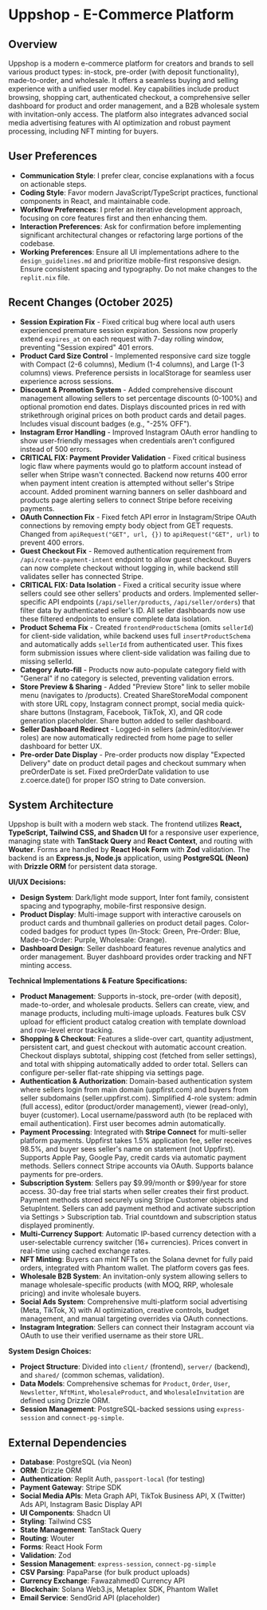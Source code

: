 # Uppshop - E-Commerce Platform

## Overview
Uppshop is a modern e-commerce platform for creators and brands to sell various product types: in-stock, pre-order (with deposit functionality), made-to-order, and wholesale. It offers a seamless buying and selling experience with a unified user model. Key capabilities include product browsing, shopping cart, authenticated checkout, a comprehensive seller dashboard for product and order management, and a B2B wholesale system with invitation-only access. The platform also integrates advanced social media advertising features with AI optimization and robust payment processing, including NFT minting for buyers.

## User Preferences
- **Communication Style**: I prefer clear, concise explanations with a focus on actionable steps.
- **Coding Style**: Favor modern JavaScript/TypeScript practices, functional components in React, and maintainable code.
- **Workflow Preferences**: I prefer an iterative development approach, focusing on core features first and then enhancing them.
- **Interaction Preferences**: Ask for confirmation before implementing significant architectural changes or refactoring large portions of the codebase.
- **Working Preferences**: Ensure all UI implementations adhere to the `design_guidelines.md` and prioritize mobile-first responsive design. Ensure consistent spacing and typography. Do not make changes to the `replit.nix` file.

## Recent Changes (October 2025)
- **Session Expiration Fix** - Fixed critical bug where local auth users experienced premature session expiration. Sessions now properly extend `expires_at` on each request with 7-day rolling window, preventing "Session expired" 401 errors.
- **Product Card Size Control** - Implemented responsive card size toggle with Compact (2-6 columns), Medium (1-4 columns), and Large (1-3 columns) views. Preference persists in localStorage for seamless user experience across sessions.
- **Discount & Promotion System** - Added comprehensive discount management allowing sellers to set percentage discounts (0-100%) and optional promotion end dates. Displays discounted prices in red with strikethrough original prices on both product cards and detail pages. Includes visual discount badges (e.g., "-25% OFF").
- **Instagram Error Handling** - Improved Instagram OAuth error handling to show user-friendly messages when credentials aren't configured instead of 500 errors.
- **CRITICAL FIX: Payment Provider Validation** - Fixed critical business logic flaw where payments would go to platform account instead of seller when Stripe wasn't connected. Backend now returns 400 error when payment intent creation is attempted without seller's Stripe account. Added prominent warning banners on seller dashboard and products page alerting sellers to connect Stripe before receiving payments.
- **OAuth Connection Fix** - Fixed fetch API error in Instagram/Stripe OAuth connections by removing empty body object from GET requests. Changed from `apiRequest("GET", url, {})` to `apiRequest("GET", url)` to prevent 400 errors.
- **Guest Checkout Fix** - Removed authentication requirement from `/api/create-payment-intent` endpoint to allow guest checkout. Buyers can now complete checkout without logging in, while backend still validates seller has connected Stripe.
- **CRITICAL FIX: Data Isolation** - Fixed a critical security issue where sellers could see other sellers' products and orders. Implemented seller-specific API endpoints (`/api/seller/products`, `/api/seller/orders`) that filter data by authenticated seller's ID. All seller dashboards now use these filtered endpoints to ensure complete data isolation.
- **Product Schema Fix** - Created `frontendProductSchema` (omits `sellerId`) for client-side validation, while backend uses full `insertProductSchema` and automatically adds `sellerId` from authenticated user. This fixes form submission issues where client-side validation was failing due to missing sellerId.
- **Category Auto-fill** - Products now auto-populate category field with "General" if no category is selected, preventing validation errors.
- **Store Preview & Sharing** - Added "Preview Store" link to seller mobile menu (navigates to /products). Created ShareStoreModal component with store URL copy, Instagram connect prompt, social media quick-share buttons (Instagram, Facebook, TikTok, X), and QR code generation placeholder. Share button added to seller dashboard.
- **Seller Dashboard Redirect** - Logged-in sellers (admin/editor/viewer roles) are now automatically redirected from home page to seller dashboard for better UX.
- **Pre-order Date Display** - Pre-order products now display "Expected Delivery" date on product detail pages and checkout summary when preOrderDate is set. Fixed preOrderDate validation to use z.coerce.date() for proper ISO string to Date conversion.

## System Architecture
Uppshop is built with a modern web stack. The frontend utilizes **React, TypeScript, Tailwind CSS, and Shadcn UI** for a responsive user experience, managing state with **TanStack Query** and **React Context**, and routing with **Wouter**. Forms are handled by **React Hook Form** with **Zod** validation. The backend is an **Express.js, Node.js** application, using **PostgreSQL (Neon)** with **Drizzle ORM** for persistent data storage.

**UI/UX Decisions:**
- **Design System**: Dark/light mode support, Inter font family, consistent spacing and typography, mobile-first responsive design.
- **Product Display**: Multi-image support with interactive carousels on product cards and thumbnail galleries on product detail pages. Color-coded badges for product types (In-Stock: Green, Pre-Order: Blue, Made-to-Order: Purple, Wholesale: Orange).
- **Dashboard Design**: Seller dashboard features revenue analytics and order management. Buyer dashboard provides order tracking and NFT minting access.

**Technical Implementations & Feature Specifications:**
- **Product Management**: Supports in-stock, pre-order (with deposit), made-to-order, and wholesale products. Sellers can create, view, and manage products, including multi-image uploads. Features bulk CSV upload for efficient product catalog creation with template download and row-level error tracking.
- **Shopping & Checkout**: Features a slide-over cart, quantity adjustment, persistent cart, and guest checkout with automatic account creation. Checkout displays subtotal, shipping cost (fetched from seller settings), and total with shipping automatically added to order total. Sellers can configure per-seller flat-rate shipping via settings page.
- **Authentication & Authorization**: Domain-based authentication system where sellers login from main domain (uppfirst.com) and buyers from seller subdomains (seller.uppfirst.com). Simplified 4-role system: admin (full access), editor (product/order management), viewer (read-only), buyer (customer). Local username/password auth (to be replaced with email authentication). First user becomes admin automatically.
- **Payment Processing**: Integrated with **Stripe Connect** for multi-seller platform payments. Uppfirst takes 1.5% application fee, seller receives 98.5%, and buyer sees seller's name on statement (not Uppfirst). Supports Apple Pay, Google Pay, credit cards via automatic payment methods. Sellers connect Stripe accounts via OAuth. Supports balance payments for pre-orders.
- **Subscription System**: Sellers pay $9.99/month or $99/year for store access. 30-day free trial starts when seller creates their first product. Payment methods stored securely using Stripe Customer objects and SetupIntent. Sellers can add payment method and activate subscription via Settings > Subscription tab. Trial countdown and subscription status displayed prominently.
- **Multi-Currency Support**: Automatic IP-based currency detection with a user-selectable currency switcher (16+ currencies). Prices convert in real-time using cached exchange rates.
- **NFT Minting**: Buyers can mint NFTs on the Solana devnet for fully paid orders, integrated with Phantom wallet. The platform covers gas fees.
- **Wholesale B2B System**: An invitation-only system allowing sellers to manage wholesale-specific products (with MOQ, RRP, wholesale pricing) and invite wholesale buyers.
- **Social Ads System**: Comprehensive multi-platform social advertising (Meta, TikTok, X) with AI optimization, creative controls, budget management, and manual targeting overrides via OAuth connections.
- **Instagram Integration**: Sellers can connect their Instagram account via OAuth to use their verified username as their store URL.

**System Design Choices:**
- **Project Structure**: Divided into `client/` (frontend), `server/` (backend), and `shared/` (common schemas, validation).
- **Data Models**: Comprehensive schemas for `Product`, `Order`, `User`, `Newsletter`, `NftMint`, `WholesaleProduct`, and `WholesaleInvitation` are defined using Drizzle ORM.
- **Session Management**: PostgreSQL-backed sessions using `express-session` and `connect-pg-simple`.

## External Dependencies
- **Database**: PostgreSQL (via Neon)
- **ORM**: Drizzle ORM
- **Authentication**: Replit Auth, `passport-local` (for testing)
- **Payment Gateway**: Stripe SDK
- **Social Media APIs**: Meta Graph API, TikTok Business API, X (Twitter) Ads API, Instagram Basic Display API
- **UI Components**: Shadcn UI
- **Styling**: Tailwind CSS
- **State Management**: TanStack Query
- **Routing**: Wouter
- **Forms**: React Hook Form
- **Validation**: Zod
- **Session Management**: `express-session`, `connect-pg-simple`
- **CSV Parsing**: PapaParse (for bulk product uploads)
- **Currency Exchange**: Fawazahmed0 Currency API
- **Blockchain**: Solana Web3.js, Metaplex SDK, Phantom Wallet
- **Email Service**: SendGrid API (placeholder)